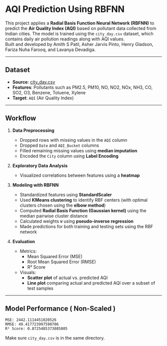 # AQI Prediction Using RBFNN

This project applies a **Radial Basis Function Neural Network (RBFNN)** to predict the **Air Quality Index (AQI)** based on pollutant data collected from Indian cities. The model is trained using the `city_day.csv` dataset, which contains daily air pollution readings along with AQI values.  
Built and developed by Amith S Patil, Asher Jarvis Pinto, Henry Gladson, Fariza Nuha Farooq, and Lavanya Devadiga.

---

## Dataset

- **Source**: [city_day.csv](https://www.kaggle.com/datasets/rohanrao/air-quality-data-in-india)
- **Features**: Pollutants such as PM2.5, PM10, NO, NO2, NOx, NH3, CO, SO2, O3, Benzene, Toluene, Xylene
- **Target**: `AQI` (Air Quality Index)

---

## Workflow

1. **Data Preprocessing**
   - Dropped rows with missing values in the `AQI` column
   - Dropped `Date` and `AQI_Bucket` columns
   - Filled remaining missing values using **median imputation**
   - Encoded the `City` column using **Label Encoding**

2. **Exploratory Data Analysis**
   - Visualized correlations between features using a **heatmap**

3. **Modeling with RBFNN**
   - Standardized features using **StandardScaler**
   - Used **KMeans clustering** to identify RBF centers (with optimal clusters chosen using the **elbow method**)
   - Computed **Radial Basis Function (Gaussian kernel)** using the median pairwise cluster distance
   - Calculated weights `W` using **pseudo-inverse regression**
   - Made predictions for both training and testing sets using the RBF network

4. **Evaluation**
   - Metrics:
     - Mean Squared Error (MSE)
     - Root Mean Squared Error (RMSE)
     - R² Score
   - Visuals:
     - **Scatter plot** of actual vs. predicted AQI
     - **Line plot** comparing actual and predicted AQI over a subset of test samples


---

## Model Performance ( Non-Scaled )

```
MSE: 2442.1114451020526
RMSE: 49.417723997590706
R² Score: 0.8725485373085805
```

Make sure `city_day.csv` is in the same directory.